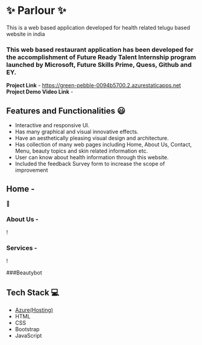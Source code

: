 # ✨ Parlour  ✨

This is a web based application developed for health related telugu based website in india

### This web based restaurant application has been developed for the accomplishment of Future Ready Talent Internship program launched by Microsoft, Future Skills Prime, Quess, Github and EY.


**Project Link** - https://green-pebble-0094b5700.2.azurestaticapps.net
**Project Demo Video Link**  -

## Features and Functionalities 😃

- Interactive and responsive UI.
- Has many graphical and visual innovative effects.
- Have an aesthetically pleasing visual design and architecture.
- Has collection of many web pages including Home, About Us, Contact, Menu, beauty topics and skin related information etc.
- User can know about health information through this website.
- Included the feedback Survey form to increase the scope of improvement 

## Home -

 📸



   

### About Us -



!


### Services  -


!





###Beautybot






## Tech Stack 💻

- [Azure(Hosting)](https://azure.microsoft.com/en-in/features/azure-portal/)
- HTML
- CSS
- Bootstrap
- JavaScript
